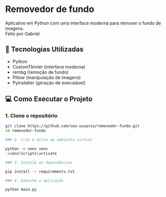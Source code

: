 # Removedor de fundo

Aplicativo em Python com uma interface moderna para remover o fundo de imagens.  
Feito por Gabriel.

## 🚀 Tecnologias Utilizadas

-  Python 
-  CustomTkinter (interface moderna)
-  rembg (remoção de fundo)
-  Pillow (manipulação de imagens)
-  PyInstaller (geração de executável)

## 💻 Como Executar o Projeto

### 1. Clone o repositório

```bash
git clone https://github.com/seu-usuario/removedor-fundo.git
cd removedor-fundo

### 2. Crie e ative um ambiente virtual

python -m venv venv
.\venv\Scripts\activate  

### 3. Instale as dependências

pip install -r requirements.txt

### 4. Execute a aplicação

python main.py

